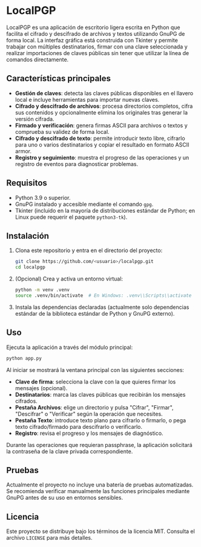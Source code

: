 # LocalPGP

LocalPGP es una aplicación de escritorio ligera escrita en Python que facilita el cifrado y descifrado de archivos y textos utilizando GnuPG de forma local. La interfaz gráfica está construida con Tkinter y permite trabajar con múltiples destinatarios, firmar con una clave seleccionada y realizar importaciones de claves públicas sin tener que utilizar la línea de comandos directamente.

## Características principales

- **Gestión de claves**: detecta las claves públicas disponibles en el llavero local e incluye herramientas para importar nuevas claves.
- **Cifrado y descifrado de archivos**: procesa directorios completos, cifra sus contenidos y opcionalmente elimina los originales tras generar la versión cifrada.
- **Firmado y verificación**: genera firmas ASCII para archivos o textos y comprueba su validez de forma local.
- **Cifrado y descifrado de texto**: permite introducir texto libre, cifrarlo para uno o varios destinatarios y copiar el resultado en formato ASCII armor.
- **Registro y seguimiento**: muestra el progreso de las operaciones y un registro de eventos para diagnosticar problemas.

## Requisitos

- Python 3.9 o superior.
- GnuPG instalado y accesible mediante el comando `gpg`.
- Tkinter (incluido en la mayoría de distribuciones estándar de Python; en Linux puede requerir el paquete `python3-tk`).

## Instalación

1. Clona este repositorio y entra en el directorio del proyecto:
   ```bash
   git clone https://github.com/<usuario>/localpgp.git
   cd localpgp
   ```
2. (Opcional) Crea y activa un entorno virtual:
   ```bash
   python -m venv .venv
   source .venv/bin/activate  # En Windows: .venv\\Scripts\\activate
   ```
3. Instala las dependencias declaradas (actualmente solo dependencias estándar de la biblioteca estándar de Python y GnuPG externo).

## Uso

Ejecuta la aplicación a través del módulo principal:

```bash
python app.py
```

Al iniciar se mostrará la ventana principal con las siguientes secciones:

- **Clave de firma**: selecciona la clave con la que quieres firmar los mensajes (opcional).
- **Destinatarios**: marca las claves públicas que recibirán los mensajes cifrados.
- **Pestaña Archivos**: elige un directorio y pulsa "Cifrar", "Firmar", "Descifrar" o "Verificar" según la operación que necesites.
- **Pestaña Texto**: introduce texto plano para cifrarlo o firmarlo, o pega texto cifrado/firmado para descifrarlo o verificarlo.
- **Registro**: revisa el progreso y los mensajes de diagnóstico.

Durante las operaciones que requieran passphrase, la aplicación solicitará la contraseña de la clave privada correspondiente.

## Pruebas

Actualmente el proyecto no incluye una batería de pruebas automatizadas. Se recomienda verificar manualmente las funciones principales mediante GnuPG antes de su uso en entornos sensibles.

## Licencia

Este proyecto se distribuye bajo los términos de la licencia MIT. Consulta el archivo `LICENSE` para más detalles.
